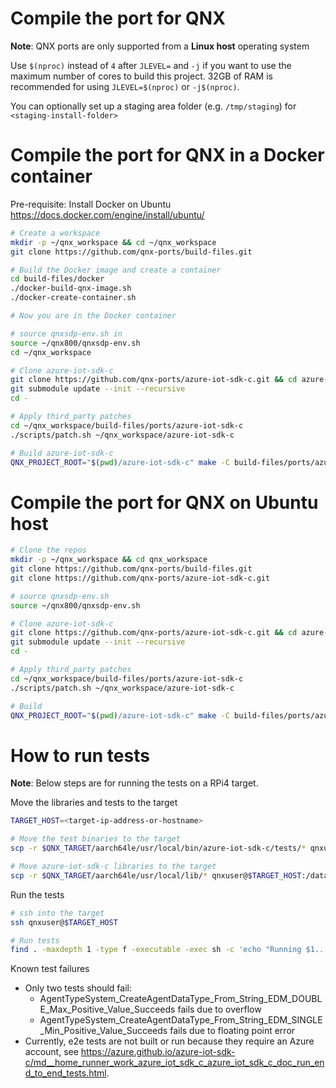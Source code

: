 # Compile the port for QNX

**Note**: QNX ports are only supported from a **Linux host** operating system

Use `$(nproc)` instead of `4` after `JLEVEL=` and `-j` if you want to use the maximum number of cores to build this project.
32GB of RAM is recommended for using `JLEVEL=$(nproc)` or `-j$(nproc)`.

You can optionally set up a staging area folder (e.g. `/tmp/staging`) for `<staging-install-folder>`

# Compile the port for QNX in a Docker container

Pre-requisite: Install Docker on Ubuntu https://docs.docker.com/engine/install/ubuntu/
```bash
# Create a workspace
mkdir -p ~/qnx_workspace && cd ~/qnx_workspace
git clone https://github.com/qnx-ports/build-files.git

# Build the Docker image and create a container
cd build-files/docker
./docker-build-qnx-image.sh
./docker-create-container.sh

# Now you are in the Docker container

# source qnxsdp-env.sh in
source ~/qnx800/qnxsdp-env.sh
cd ~/qnx_workspace

# Clone azure-iot-sdk-c
git clone https://github.com/qnx-ports/azure-iot-sdk-c.git && cd azure-iot-sdk-c
git submodule update --init --recursive
cd -

# Apply third_party patches
cd ~/qnx_workspace/build-files/ports/azure-iot-sdk-c
./scripts/patch.sh ~/qnx_workspace/azure-iot-sdk-c

# Build azure-iot-sdk-c
QNX_PROJECT_ROOT="$(pwd)/azure-iot-sdk-c" make -C build-files/ports/azure-iot-sdk-c/ INSTALL_ROOT_nto=<staging-install-folder> USE_INSTALL_ROOT=true install -j4
```

# Compile the port for QNX on Ubuntu host

```bash
# Clone the repos
mkdir -p ~/qnx_workspace && cd qnx_workspace
git clone https://github.com/qnx-ports/build-files.git
git clone https://github.com/qnx-ports/azure-iot-sdk-c.git

# source qnxsdp-env.sh
source ~/qnx800/qnxsdp-env.sh

# Clone azure-iot-sdk-c
git clone https://github.com/qnx-ports/azure-iot-sdk-c.git && cd azure-iot-sdk-c
git submodule update --init --recursive
cd -

# Apply third_party patches
cd ~/qnx_workspace/build-files/ports/azure-iot-sdk-c
./scripts/patch.sh ~/qnx_workspace/azure-iot-sdk-c

# Build
QNX_PROJECT_ROOT="$(pwd)/azure-iot-sdk-c" make -C build-files/ports/azure-iot-sdk-c/ INSTALL_ROOT_nto=<staging-install-folder> USE_INSTALL_ROOT=true install -j4
```

# How to run tests

**Note**: Below steps are for running the tests on a RPi4 target.

Move the libraries and tests to the target
```bash
TARGET_HOST=<target-ip-address-or-hostname>

# Move the test binaries to the target
scp -r $QNX_TARGET/aarch64le/usr/local/bin/azure-iot-sdk-c/tests/* qnxuser@$TARGET_HOST:/data/home/qnxuser/bin

# Move azure-iot-sdk-c libraries to the target
scp -r $QNX_TARGET/aarch64le/usr/local/lib/* qnxuser@$TARGET_HOST:/data/home/qnxuser/lib
```

Run the tests
```bash
# ssh into the target
ssh qnxuser@$TARGET_HOST

# Run tests
find . -maxdepth 1 -type f -executable -exec sh -c 'echo "Running $1..." >> output.txt; $1 >> output.txt 2>&1' _ {} \;
```
Known test failures

- Only two tests should fail:
    - AgentTypeSystem_CreateAgentDataType_From_String_EDM_DOUBLE_Max_Positive_Value_Succeeds fails due to overflow
    - AgentTypeSystem_CreateAgentDataType_From_String_EDM_SINGLE_Min_Positive_Value_Succeeds fails due to floating point error
- Currently, e2e tests are not built or run because they require an Azure account, see https://azure.github.io/azure-iot-sdk-c/md__home_runner_work_azure_iot_sdk_c_azure_iot_sdk_c_doc_run_end_to_end_tests.html.
